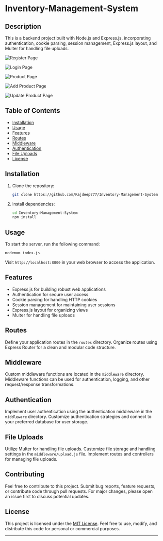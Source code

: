 # Inventory-Management-System

## Description

This is a backend project built with Node.js and Express.js, incorporating authentication, cookie parsing, session management, Express.js layout, and Multer for handling file uploads.

![Register Page](https://github.com/Rajdeep777/Inventory-Management-System/assets/74129008/4a57ab7f-3dd4-439a-bca6-d3f554fe6a02)

![Login Page](https://github.com/Rajdeep777/Inventory-Management-System/assets/74129008/9c321674-b4fd-4c04-9c96-22730c8b746e)

![Product Page](https://github.com/Rajdeep777/Inventory-Management-System/assets/74129008/f1b34f2c-8d4f-4f2f-84ca-df8d0d85f1e3)

![Add Product Page](https://github.com/Rajdeep777/Inventory-Management-System/assets/74129008/e458b06e-767e-4646-a94d-820fa27cd78f)

![Update Product Page](https://github.com/Rajdeep777/Inventory-Management-System/assets/74129008/e57c9a52-5b38-4e9e-b830-ba98b7eeebd4)


## Table of Contents

- [Installation](#installation)
- [Usage](#usage)
- [Features](#features)
- [Routes](#routes)
- [Middleware](#middleware)
- [Authentication](#authentication)
- [File Uploads](#file-uploads)
- [License](#license)

## Installation

1. Clone the repository:

   ```bash
   git clone https://github.com/Rajdeep777/Inventory-Management-System.git
   ```

2. Install dependencies:

   ```bash
   cd Inventory-Management-System
   npm install
   ```

## Usage

To start the server, run the following command:

```bash
nodemon index.js
```

Visit `http://localhost:8000` in your web browser to access the application.

## Features

- Express.js for building robust web applications
- Authentication for secure user access
- Cookie parsing for handling HTTP cookies
- Session management for maintaining user sessions
- Express.js layout for organizing views
- Multer for handling file uploads


## Routes

Define your application routes in the `routes` directory. Organize routes using Express Router for a clean and modular code structure.

## Middleware

Custom middleware functions are located in the `middleware` directory. Middleware functions can be used for authentication, logging, and other request/response transformations.

## Authentication

Implement user authentication using the authentication middleware in the `middleware` directory. Customize authentication strategies and connect to your preferred database for user storage.

## File Uploads

Utilize Multer for handling file uploads. Customize file storage and handling settings in the `middleware/upload.js` file. Implement routes and controllers for managing file uploads.

## Contributing

Feel free to contribute to this project. Submit bug reports, feature requests, or contribute code through pull requests. For major changes, please open an issue first to discuss potential updates.

## License

This project is licensed under the [MIT License](LICENSE.md). Feel free to use, modify, and distribute this code for personal or commercial purposes.

---
